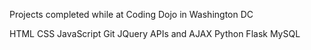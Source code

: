 Projects completed while at Coding Dojo in Washington DC

HTML
CSS
JavaScript
Git
JQuery
APIs and AJAX
Python
Flask
MySQL
